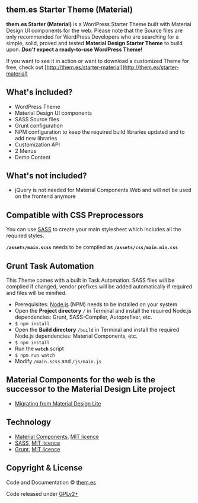 ## them.es Starter Theme (Material)

**them.es Starter (Material)** is a WordPress Starter Theme built with Material Design UI components for the web. Please note that the Source files are only recommended for WordPress Developers who are searching for a simple, solid, proved and tested **Material Design Starter Theme** to build upon. **_Don't_ expect a ready-to-use WordPress Theme!**

If you want to see it in action or want to download a customized Theme for free, check out [http://them.es/starter-material](http://them.es/starter-material)


## What's included?
* WordPress Theme
* Material Design UI components
* SASS Source files
* Grunt configuration
* NPM configuration to keep the required build libraries updated and to add new libraries
* Customization API
* 2 Menus
* Demo Content


## What's not included?
* jQuery is not needed for Material Components Web and will not be used on the frontend anymore


## Compatible with CSS Preprocessors
You can use [SASS](http://sass-lang.com) to create your main stylesheet which includes all the required styles.

**`/assets/main.scss`** needs to be compiled as **`/assets/css/main.min.css`**


## Grunt Task Automation
This Theme comes with a built in Task Automation. SASS files will be complied if changed, vendor prefixes will be added automatically if required and files will be minified.

* Prerequisites: [Node.js](https://nodejs.org) (NPM) needs to be installed on your system
* Open the **Project directory** `/` in Terminal and install the required Node.js dependencies: Grunt, SASS-Compiler, Autoprefixer, etc.
* `$ npm install`
* Open the **Build directory** `/build` in Terminal and install the required Node.js dependencies: Material Components, etc.
* `$ npm install`
* Run the **`watch`** script
* `$ npm run watch`
* Modify `/main.scss` and `/js/main.js`


## Material Components for the web is the successor to the Material Design Lite project
* [Migrating from Material Design Lite](https://material.io/develop/web/docs/migrating-from-mdl)


## Technology

* [Material Components](https://material.io/components), [MIT licence](https://github.com/material-components/material-components-web/blob/master/LICENSE)
* [SASS](https://github.com/sass/sass), [MIT licence](https://github.com/sass/sass/blob/stable/MIT-LICENSE)
* [Grunt](https://github.com/gruntjs/grunt), [MIT licence](https://github.com/gruntjs/grunt/blob/master/LICENSE-MIT)


## Copyright & License

Code and Documentation &copy; [them.es](http://them.es)

Code released under [GPLv2+](http://www.gnu.org/licenses/gpl-2.0.html)
